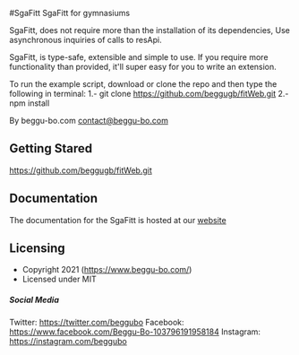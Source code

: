 #SgaFitt
SgaFitt for gymnasiums

SgaFitt, does not require more than the installation of its dependencies,
Use asynchronous inquiries of calls to resApi.

SgaFitt, is type-safe, extensible and simple to use. 
If you require more functionality than provided, it'll super easy for you to write an extension.

To run the example script, download or clone the repo and then type the following in terminal:
1.- git clone https://github.com/beggugb/fitWeb.git
2.- npm install

By beggu-bo.com
contact@beggu-bo.com

## Getting Stared

https://github.com/beggugb/fitWeb.git

## Documentation

The documentation for the SgaFitt is hosted at our [website](https://beggu.net/sgafitt/docs/1.0/getting-started/introduction.html)

## Licensing

- Copyright 2021 (https://www.beggu-bo.com/)
- Licensed under MIT 

##### Social Media

Twitter: <https://twitter.com/beggubo>
Facebook: <https://www.facebook.com/Beggu-Bo-103796191958184>
Instagram: <https://instagram.com/beggubo>
